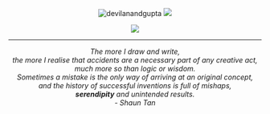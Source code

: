 <div align="center">

<p href="https://github.com/anuraghazra/github-readme-stats">
    <img src="https://github-readme-stats.vercel.app/api/top-langs?username=gwills163&show_icons=true&locale=en&layout=compact" alt="devilanandgupta" />
  <img  src="https://github-readme-stats.vercel.app/api?username=gwills163&count_private=true&include_all_commits=true&show_icons=true&hide=issues"/>
</p>
  
  <p herf="https://skillicons.dev">
    <img src="https://skillicons.dev/icons?i=python,django,java,git,linux,mongodb,mysql,spring,html,js,vue,php&perline=6"/>
  </p>
<div>
<div align="left">
<div>


<hr>
     
<div align="center">
  <p>
    <em>
    The more I draw and write,</br>   
    the more I realise that accidents are a necessary part of any creative act,</br>  
    much more so than logic or wisdom.</br>   
    Sometimes a mistake is the only way of arriving at an original concept,</br>  
    and the history of successful inventions is full of mishaps,</br>  
    <strong>serendipity</strong> and unintended results.</br>  
    - Shaun Tan
    </em>
  </p>
</div>


<!--
**GWillS163/GWillS163** is a ✨ _special_ ✨ repository because its `README.md` (this file) appears on your GitHub profile.

Here are some ideas to get you started:

- 🔭 I’m currently working on ...
- 🌱 I’m currently learning ...
- 👯 I’m looking to collaborate on ...
- 🤔 I’m looking for help with ...
- 💬 Ask me about ...
- 📫 How to reach me: ...
- 😄 Pronouns: ...
- ⚡ Fun fact: ...

 <a style="text-color:#9f9f9f">
  The following is my favorite poem, its philosophy as my thought, create by a dev in GitHub.
  </a>

&hide=issues&bg_color=00462A&title_color=f6f7f8&text_color=e6e6e6
-->
